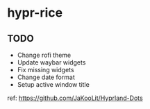 # hypr-rice

## TODO
- Change rofi theme
- Update waybar widgets
 - Fix missing widgets
 - Change date format
 - Setup active window title

ref:
https://github.com/JaKooLit/Hyprland-Dots
